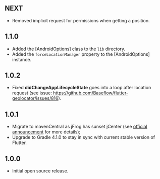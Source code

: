 ## NEXT

- Removed implicit request for permissions when getting a position.

## 1.1.0

- Added the [AndroidOptions] class to the `lib` directory.
- Added the `forceLocationManager` property to the [AndroidOptions] instance.

## 1.0.2
- Fixed **didChangeAppLifecycleState** goes into a loop after location request (see issue: https://github.com/Baseflow/flutter-geolocator/issues/816).

## 1.0.1

- Migrate to mavenCentral as jFrog has sunset jCenter (see [official announcement](https://jfrog.com/blog/into-the-sunset-bintray-jcenter-gocenter-and-chartcenter) for more details);
- Upgrade to Gradle 4.1.0 to stay in sync with current stable version of Flutter.

## 1.0.0

- Initial open source release.

